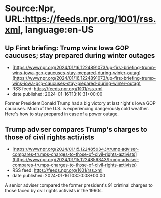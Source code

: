 # Source:Npr, URL:https://feeds.npr.org/1001/rss.xml, language:en-US

## Up First briefing: Trump wins Iowa GOP caucuses; stay prepared during winter outages
 - [https://www.npr.org/2024/01/16/1224891073/up-first-briefing-trump-wins-iowa-gop-caucuses-stay-prepared-during-winter-outag](https://www.npr.org/2024/01/16/1224891073/up-first-briefing-trump-wins-iowa-gop-caucuses-stay-prepared-during-winter-outag)
 - RSS feed: https://feeds.npr.org/1001/rss.xml
 - date published: 2024-01-16T13:10:31+00:00

Former President Donald Trump had a big victory at last night's Iowa GOP caucuses. Much of the U.S. is experiencing dangerously cold weather. Here's how to stay prepared in case of a power outage.

## Trump adviser compares Trump's charges to those of civil rights activists
 - [https://www.npr.org/2024/01/15/1224856343/trump-adviser-compares-trumps-charges-to-those-of-civil-rights-activists](https://www.npr.org/2024/01/15/1224856343/trump-adviser-compares-trumps-charges-to-those-of-civil-rights-activists)
 - RSS feed: https://feeds.npr.org/1001/rss.xml
 - date published: 2024-01-16T03:30:08+00:00

A senior adviser compared the former president's 91 criminal charges to those faced by civil rights activists in the 1960s.

